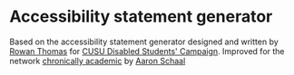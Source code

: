 # Accessibility statement generator

Based on the accessibility statement generator designed and written by [Rowan Thomas](https://github.com/mxrowanthomas) for [CUSU Disabled Students' Campaign](http://www.disabled.cusu.cam.ac.uk/). Improved for the network [chronically academic](https://chronicallyacademic.org) by [Aaron Schaal](https://github.com/phonon112358)

